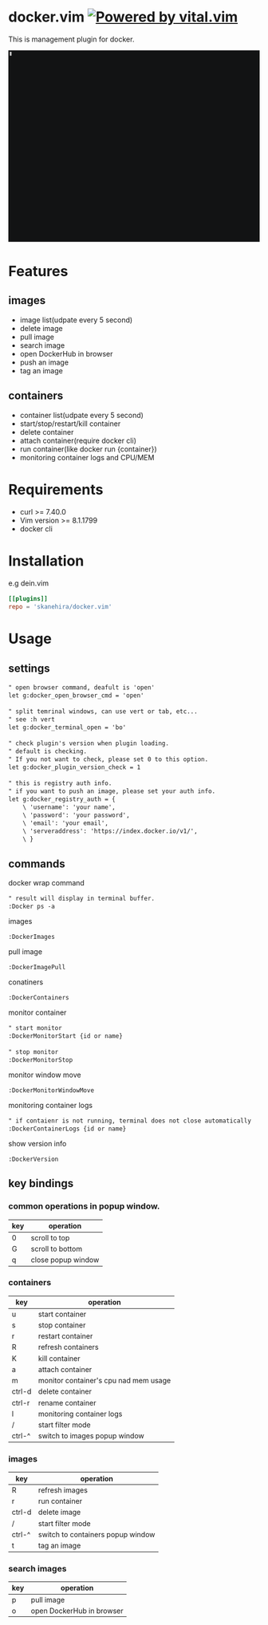 # docker.vim [![Powered by vital.vim](https://img.shields.io/badge/powered%20by-vital.vim-80273f.svg)](https://github.com/vim-jp/vital.vim)

This is management plugin for docker.

![](screenshots/docker.vim.gif)

# Features
## images
- image list(udpate every 5 second)
- delete image
- pull image
- search image
- open DockerHub in browser
- push an image
- tag an image


## containers
- container list(udpate every 5 second)
- start/stop/restart/kill container
- delete container
- attach container(require docker cli)
- run container(like docker run {container})
- monitoring container logs and CPU/MEM

# Requirements
- curl >= 7.40.0
- Vim version >= 8.1.1799
- docker cli

# Installation
e.g dein.vim

```toml
[[plugins]]
repo = 'skanehira/docker.vim'
```

# Usage
## settings
```vim
" open browser command, deafult is 'open'
let g:docker_open_browser_cmd = 'open'

" split temrinal windows, can use vert or tab, etc...
" see :h vert
let g:docker_terminal_open = 'bo'

" check plugin's version when plugin loading.
" default is checking.
" If you not want to check, please set 0 to this option.
let g:docker_plugin_version_check = 1

" this is registry auth info.
" if you want to push an image, please set your auth info.
let g:docker_registry_auth = {
	\ 'username': 'your name',
	\ 'password': 'your password',
	\ 'email': 'your email',
	\ 'serveraddress': 'https://index.docker.io/v1/',
	\ }

```

## commands
docker wrap command

```vim
" result will display in terminal buffer.
:Docker ps -a
```

images
```vim
:DockerImages
```

pull image
```vim
:DockerImagePull
```

conatiners
```vim
:DockerContainers
```

monitor container
```vim
" start monitor
:DockerMonitorStart {id or name}

" stop monitor
:DockerMonitorStop
```

monitor window move
```vim
:DockerMonitorWindowMove
```

monitoring container logs
```vim
" if contaienr is not running, terminal does not close automatically
:DockerContainerLogs {id or name}
```

show version info
```vim
:DockerVersion
```

## key bindings
### common operations in popup window.

| key | operation          |
|-----|--------------------|
| 0   | scroll to top      |
| G   | scroll to bottom   |
| q   | close popup window |

### containers

| key    | operation                             |
|--------|---------------------------------------|
| u      | start container                       |
| s      | stop container                        |
| r      | restart container                     |
| R      | refresh containers                    |
| K      | kill container                        |
| a      | attach container                      |
| m      | monitor container's cpu nad mem usage |
| ctrl-d | delete container                      |
| ctrl-r | rename container                      |
| l      | monitoring container logs             |
| /      | start filter mode                     |
| ctrl-^ | switch to images popup window         |

### images

| key    | operation                         |
|--------|-----------------------------------|
| R      | refresh images                    |
| r      | run container                     |
| ctrl-d | delete image                      |
| /      | start filter mode                 |
| ctrl-^ | switch to containers popup window |
| t      | tag an image                      |

### search images

| key | operation                 |
|-----|---------------------------|
| p   | pull image                |
| o   | open DockerHub in browser |

